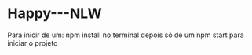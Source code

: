 # Happy---NLW


Para inicir de um:
npm install no terminal
depois só de um npm start para iniciar o projeto

